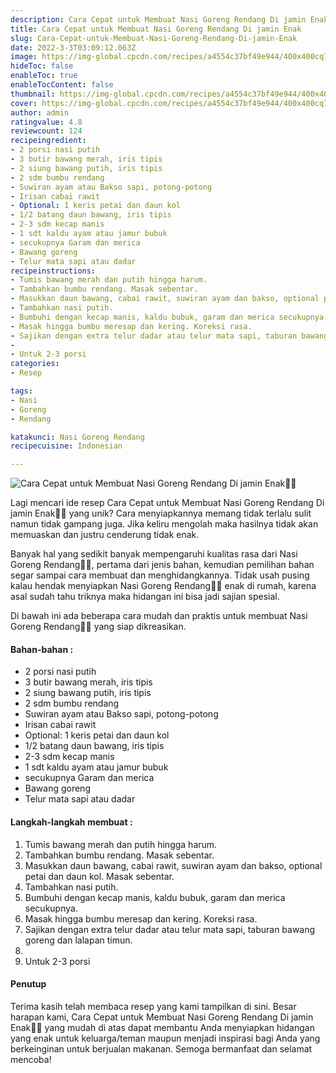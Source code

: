 ```yaml
---
description: Cara Cepat untuk Membuat Nasi Goreng Rendang Di jamin Enak"
title: Cara Cepat untuk Membuat Nasi Goreng Rendang Di jamin Enak
slug: Cara-Cepat-untuk-Membuat-Nasi-Goreng-Rendang-Di-jamin-Enak
date: 2022-3-3T03:09:12.063Z
image: https://img-global.cpcdn.com/recipes/a4554c37bf49e944/400x400cq70/photo.jpg
hideToc: false
enableToc: true
enableTocContent: false
thumbnail: https://img-global.cpcdn.com/recipes/a4554c37bf49e944/400x400cq70/photo.jpg
cover: https://img-global.cpcdn.com/recipes/a4554c37bf49e944/400x400cq70/photo.jpg
author: admin
ratingvalue: 4.8
reviewcount: 124
recipeingredient:
- 2 porsi nasi putih
- 3 butir bawang merah, iris tipis
- 2 siung bawang putih, iris tipis
- 2 sdm bumbu rendang
- Suwiran ayam atau Bakso sapi, potong-potong
- Irisan cabai rawit
- Optional: 1 keris petai dan daun kol
- 1/2 batang daun bawang, iris tipis
- 2-3 sdm kecap manis
- 1 sdt kaldu ayam atau jamur bubuk
- secukupnya Garam dan merica
- Bawang goreng
- Telur mata sapi atau dadar
recipeinstructions:
- Tumis bawang merah dan putih hingga harum.
- Tambahkan bumbu rendang. Masak sebentar.
- Masukkan daun bawang, cabai rawit, suwiran ayam dan bakso, optional petai dan daun kol. Masak sebentar.
- Tambahkan nasi putih.
- Bumbuhi dengan kecap manis, kaldu bubuk, garam dan merica secukupnya.
- Masak hingga bumbu meresap dan kering. Koreksi rasa.
- Sajikan dengan extra telur dadar atau telur mata sapi, taburan bawang goreng dan lalapan timun.
- 
- Untuk 2-3 porsi
categories:
- Resep

tags:
- Nasi
- Goreng
- Rendang

katakunci: Nasi Goreng Rendang
recipecuisine: Indonesian

---
```


![Cara Cepat untuk Membuat Nasi Goreng Rendang Di jamin Enak👩‍🍳](https://img-global.cpcdn.com/recipes/a4554c37bf49e944/400x400cq70/photo.jpg)

Lagi mencari ide resep Cara Cepat untuk Membuat Nasi Goreng Rendang Di jamin Enak👩‍🍳 yang unik? Cara menyiapkannya memang tidak terlalu sulit namun tidak gampang juga. Jika keliru mengolah maka hasilnya tidak akan memuaskan dan justru cenderung tidak enak.

Banyak hal yang sedikit banyak mempengaruhi kualitas rasa dari Nasi Goreng Rendang👩‍🍳, pertama dari jenis bahan, kemudian pemilihan bahan segar sampai cara membuat dan menghidangkannya. Tidak usah pusing kalau hendak menyiapkan Nasi Goreng Rendang👩‍🍳 enak di rumah, karena asal sudah tahu triknya maka hidangan ini bisa jadi sajian spesial.

Di bawah ini ada beberapa cara mudah dan praktis untuk membuat Nasi Goreng Rendang👩‍🍳 yang siap dikreasikan.

<!--inarticleads1-->

#### Bahan-bahan :

- 2 porsi nasi putih
- 3 butir bawang merah, iris tipis
- 2 siung bawang putih, iris tipis
- 2 sdm bumbu rendang
- Suwiran ayam atau Bakso sapi, potong-potong
- Irisan cabai rawit
- Optional: 1 keris petai dan daun kol
- 1/2 batang daun bawang, iris tipis
- 2-3 sdm kecap manis
- 1 sdt kaldu ayam atau jamur bubuk
- secukupnya Garam dan merica
- Bawang goreng
- Telur mata sapi atau dadar

<!--inarticleads2-->

#### Langkah-langkah membuat :

1. Tumis bawang merah dan putih hingga harum.
1. Tambahkan bumbu rendang. Masak sebentar.
1. Masukkan daun bawang, cabai rawit, suwiran ayam dan bakso, optional petai dan daun kol. Masak sebentar.
1. Tambahkan nasi putih.
1. Bumbuhi dengan kecap manis, kaldu bubuk, garam dan merica secukupnya.
1. Masak hingga bumbu meresap dan kering. Koreksi rasa.
1. Sajikan dengan extra telur dadar atau telur mata sapi, taburan bawang goreng dan lalapan timun.
1. 
1. Untuk 2-3 porsi

#### Penutup

Terima kasih telah membaca resep yang kami tampilkan di sini. Besar harapan kami, Cara Cepat untuk Membuat Nasi Goreng Rendang Di jamin Enak👩‍🍳 yang mudah di atas dapat membantu Anda menyiapkan hidangan yang enak untuk keluarga/teman maupun menjadi inspirasi bagi Anda yang berkeinginan untuk berjualan makanan. Semoga bermanfaat dan selamat mencoba!
